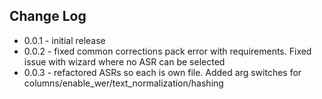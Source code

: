 
## Change Log

- 0.0.1 - initial release
- 0.0.2 - fixed common corrections pack error with requirements. Fixed issue with wizard where no ASR can be selected
- 0.0.3 - refactored ASRs so each is own file. Added arg switches for columns/enable_wer/text_normalization/hashing

